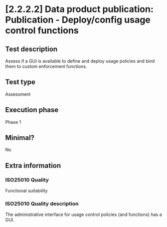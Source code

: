 
# [2.2.2.2] Data product publication: Publication - Deploy/config usage control functions
 
## Test description
Assess if a GUI is available to define and deploy usage policies and bind them to custom enforcement functions.
 
## Test type
Assessment
 
## Execution phase
Phase 1
 
## Minimal?
No
 
## Extra information
### ISO25010 Quality
Functional suitability
### ISO25010 Quality description
The administrative interface for usage control policies (and functions) has a GUI.
    